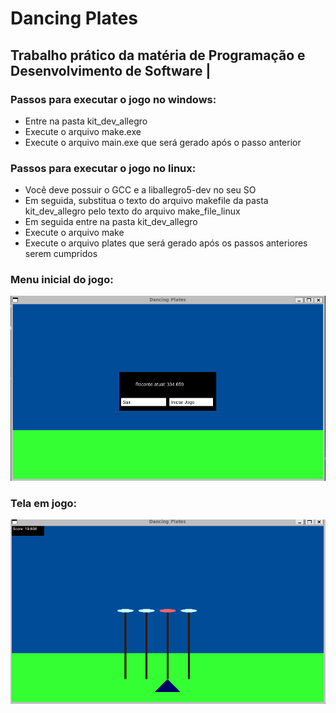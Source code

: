 # Dancing Plates
## Trabalho prático da matéria de Programação e Desenvolvimento de Software |

### Passos para executar o jogo no windows:
- Entre na pasta kit_dev_allegro
- Execute o arquivo make.exe
- Execute o arquivo main.exe que será gerado após o passo anterior

### Passos para executar o jogo no linux:
- Você deve possuir o GCC e a liballegro5-dev no seu SO
- Em seguida, substitua o texto do arquivo makefile da pasta kit_dev_allegro pelo texto do arquivo make_file_linux
- Em seguida entre na pasta kit_dev_allegro
- Execute o arquivo make
- Execute o arquivo plates que será gerado após os passos anteriores serem cumpridos

### Menu inicial do jogo:
![alt text](https://github.com/AbnerWCR/dancing_plates/blob/master/images/menu_inicial.png)

### Tela em jogo:
![alt text](https://github.com/AbnerWCR/dancing_plates/blob/master/images/em_jogo.png)
